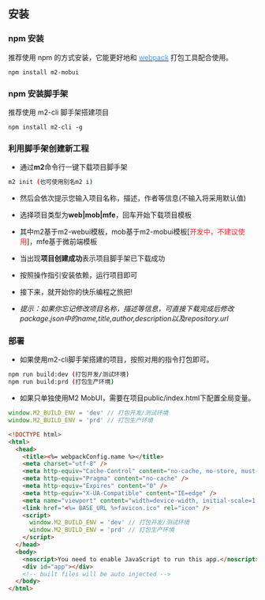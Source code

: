 ## 安装

### npm 安装

推荐使用 npm 的方式安装，它能更好地和 [<font color=#409EFF>webpack</font>](https://webpack.js.org/) 打包工具配合使用。

```shell
npm install m2-mobui
```
### npm 安装脚手架
推荐使用 m2-cli 脚手架搭建项目

```shell
npm install m2-cli -g
```

### 利用脚手架创建新工程

- 通过**m2**命令行一键下载项目脚手架
```bash
m2 init (也可使用别名m2 i)
```
- 然后会依次提示您输入项目名称，描述，作者等信息(不输入将采用默认值)
- 选择项目类型为**web|mob|mfe**，回车开始下载项目模板
- 其中m2基于m2-webui模板，mob基于m2-mobui模板[<font color=#f81d22>开发中，不建议使用</font>]，mfe基于微前端模板
- 当出现**项目创建成功**表示项目脚手架已下载成功
- 按照操作指引安装依赖，运行项目即可
- 接下来，就开始你的快乐编程之旅把!

- *提示：如果你忘记修改项目名称，描述等信息，可直接下载完成后修改package.json中的name,title,author,description以及repository.url*

### 部署

- 如果使用m2-cli脚手架搭建的项目，按照对用的指令打包即可。

```bash
npm run build:dev (打包开发/测试环境)
npm run build:prd (打包生产环境)
```

- 如果只单独使用M2 MobUI，需要在项目public/index.html下配置全局变量。

```js
window.M2_BUILD_ENV = 'dev' // 打包开发/测试环境
window.M2_BUILD_ENV = 'prd' // 打包生产环境
```

```html
<!DOCTYPE html>
<html>
  <head>
    <title><%= webpackConfig.name %></title>
    <meta charset="utf-8" />
    <meta http-equiv="Cache-Control" content="no-cache, no-store, must-revalidate" />
    <meta http-equiv="Pragma" content="no-cache" />
    <meta http-equiv="Expires" content="0" />
    <meta http-equiv="X-UA-Compatible" content="IE=edge" />
    <meta name="viewport" content="width=device-width, initial-scale=1, maximum-scale=1, minimum-scale=1, user-scalable=no, viewport-fit=cover"/>
    <link href="<%= BASE_URL %>favicon.ico" rel="icon" />
    <script>
      window.M2_BUILD_ENV = 'dev' // 打包开发/测试环境
      window.M2_BUILD_ENV = 'prd' // 打包生产环境
    </script>
  </head>
  <body>
    <noscript>You need to enable JavaScript to run this app.</noscript>
    <div id="app"></div>
    <!-- built files will be auto injected -->
  </body>
</html>
```
